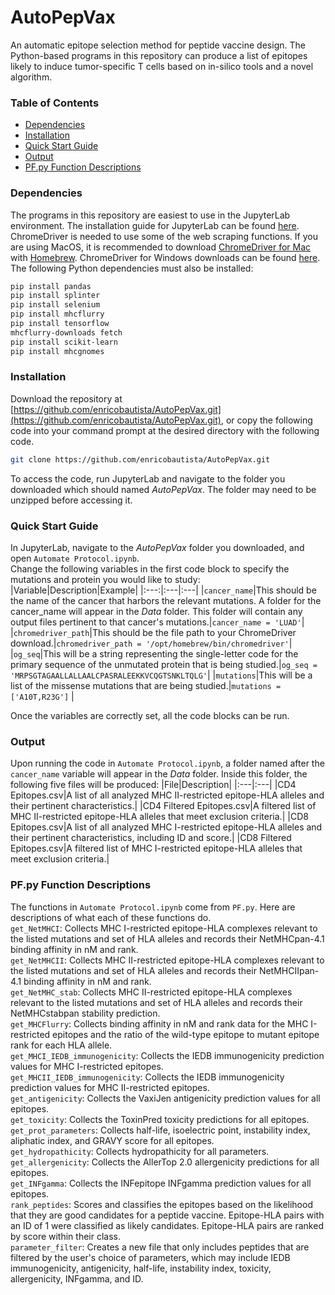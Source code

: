 # AutoPepVax
An automatic epitope selection method for peptide vaccine design. The Python-based programs in this repository can produce a list of epitopes likely to induce tumor-specific T cells based on in-silico tools and a novel algorithm.

### Table of Contents
- [Dependencies](#Dependencies)
- [Installation](#Installation)
- [Quick Start Guide](#Quick-Start-Guide)
- [Output](#Output)
- [PF.py Function Descriptions](#PFpy-Function-Descriptions)

### Dependencies
The programs in this repository are easiest to use in the JupyterLab environment. The installation guide for JupyterLab can be found [here](https://jupyter.org/install).   
ChromeDriver is needed to use some of the web scraping functions. If you are using MacOS, it is recommended to download [ChromeDriver for Mac](https://formulae.brew.sh/cask/chromedriver) with [Homebrew](https://brew.sh/). ChromeDriver for Windows downloads can be found [here](https://chromedriver.chromium.org/downloads).  
The following Python dependencies must also be installed:
```bash
pip install pandas
pip install splinter
pip install selenium
pip install mhcflurry
pip install tensorflow
mhcflurry-downloads fetch
pip install scikit-learn
pip install mhcgnomes
```

### Installation
Download the repository at [https://github.com/enricobautista/AutoPepVax.git](https://github.com/enricobautista/AutoPepVax.git), or copy the following code into your command prompt at the desired directory with the following code.
```bash
git clone https://github.com/enricobautista/AutoPepVax.git
```
To access the code, run JupyterLab and navigate to the folder you downloaded which should named *AutoPepVax*. The folder may need to be unzipped before accessing it.

### Quick Start Guide
In JupyterLab, navigate to the *AutoPepVax* folder you downloaded, and open `Automate Protocol.ipynb`.  
Change the following variables in the first code block to specify the mutations and protein you would like to study:
|Variable|Description|Example|
|:---:|:---|:---|
|`cancer_name`|This should be the name of the cancer that harbors the relevant mutations. A folder for the cancer_name will appear in the *Data* folder. This folder will contain any output files pertinent to that cancer's mutations.|`cancer_name = 'LUAD'`|
|`chromedriver_path`|This should be the file path to your ChromeDriver download.|`chromedriver_path = '/opt/homebrew/bin/chromedriver'`|
|`og_seq`|This will be a string representing the single-letter code for the primary sequence of the unmutated protein that is being studied.|`og_seq = 'MRPSGTAGAALLALLAALCPASRALEEKKVCQGTSNKLTQLG'`|
|`mutations`|This will be a list of the missense mutations that are being studied.|`mutations = ['A10T,R23G']` |

Once the variables are correctly set, all the code blocks can be run.

### Output
Upon running the code in `Automate Protocol.ipynb`, a folder named after the `cancer_name` variable will appear in the *Data* folder. Inside this folder, the following five files will be produced:
|File|Description|
|:---|:---|
|CD4 Epitopes.csv|A list of all analyzed MHC II-restricted epitope-HLA alleles and their pertinent characteristics.|
|CD4 Filtered Epitopes.csv|A filtered list of MHC II-restricted epitope-HLA alleles that meet exclusion criteria.|
|CD8 Epitopes.csv|A list of all analyzed MHC I-restricted epitope-HLA alleles and their pertinent characteristics, including ID and score.|
|CD8 Filtered Epitopes.csv|A filtered list of MHC I-restricted epitope-HLA alleles that meet exclusion criteria.|

### PF.py Function Descriptions
The functions in `Automate Protocol.ipynb` come from `PF.py`. Here are descriptions of what each of these functions do.  
`get_NetMHCI`: Collects MHC I-restricted epitope-HLA complexes relevant to the listed mutations and set of HLA alleles and records their NetMHCpan-4.1 binding affinity in nM and rank.  
`get_NetMHCII`: Collects MHC II-restricted epitope-HLA complexes relevant to the listed mutations and set of HLA alleles and records their NetMHCIIpan-4.1 binding affinity in nM and rank.  
`get_NetMHC_stab`: Collects MHC II-restricted epitope-HLA complexes relevant to the listed mutations and set of HLA alleles and records their NetMHCstabpan stability prediction.  
`get_MHCFlurry`: Collects binding affinity in nM and rank data for the MHC I-restricted epitopes and the ratio of the wild-type epitope to mutant epitope rank for each HLA allele.    
`get_MHCI_IEDB_immunogenicity`: Collects the IEDB immunogenicity prediction values for MHC I-restricted epitopes.  
`get_MHCII_IEDB_immunogenicity`: Collects the IEDB immunogenicity prediction values for MHC II-restricted epitopes.  
`get_antigenicity`: Collects the VaxiJen antigenicity prediction values for all epitopes.  
`get_toxicity`: Collects the ToxinPred toxicity predictions for all epitopes.  
`get_prot_parameters`: Collects half-life, isoelectric point, instability index, aliphatic index, and GRAVY score for all epitopes.  
`get_hydropathicity`: Collects hydropathicity for all parameters.  
`get_allergenicity`: Collects the AllerTop 2.0 allergenicity predictions for all epitopes.  
`get_INFgamma`: Collects the INFepitope INFgamma prediction values for all epitopes.  
`rank_peptides`: Scores and classifies the epitopes based on the likelihood that they are good candidates for a peptide vaccine. Epitope-HLA pairs with an ID of 1 were classified as likely candidates. Epitope-HLA pairs are ranked by score within their class.  
`parameter_filter`: Creates a new file that only includes peptides that are filtered by the user's choice of parameters, which may include IEDB immunogenicity, antigenicity, half-life, instability index, toxicity, allergenicity, INFgamma, and ID.  
